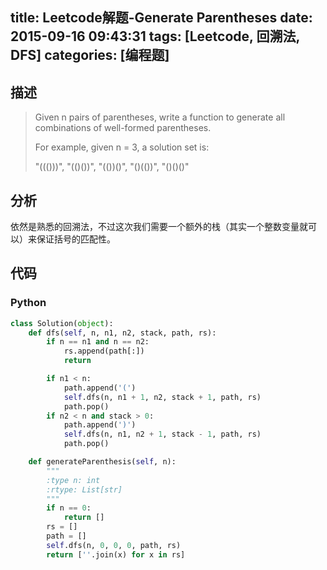 title: Leetcode解题-Generate Parentheses
date: 2015-09-16 09:43:31
tags: [Leetcode, 回溯法, DFS]
categories: [编程题]
---

## 描述
> Given n pairs of parentheses, write a function to generate all combinations of well-formed parentheses.
>
> For example, given n = 3, a solution set is:
>
> "((()))", "(()())", "(())()", "()(())", "()()()"

## 分析
依然是熟悉的回溯法，不过这次我们需要一个额外的栈（其实一个整数变量就可以）来保证括号的匹配性。

## 代码
### Python
```python
class Solution(object):
    def dfs(self, n, n1, n2, stack, path, rs):
        if n == n1 and n == n2:
            rs.append(path[:])
            return

        if n1 < n:
            path.append('(')
            self.dfs(n, n1 + 1, n2, stack + 1, path, rs)
            path.pop()
        if n2 < n and stack > 0:
            path.append(')')
            self.dfs(n, n1, n2 + 1, stack - 1, path, rs)
            path.pop()

    def generateParenthesis(self, n):
        """
        :type n: int
        :rtype: List[str]
        """
        if n == 0:
            return []
        rs = []
        path = []
        self.dfs(n, 0, 0, 0, path, rs)
        return [''.join(x) for x in rs]
```
